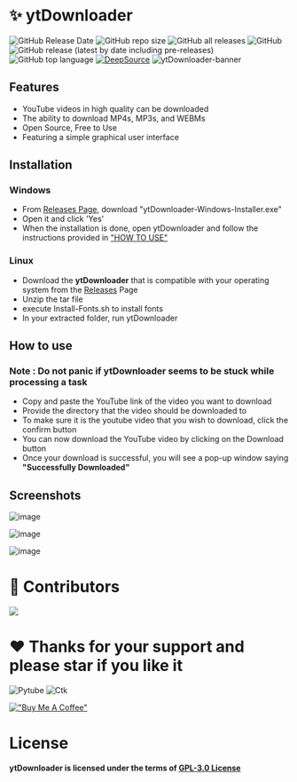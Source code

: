 # ✨ ytDownloader 

<img alt="GitHub Release Date" src="https://img.shields.io/github/release-date/kavindu-aka-sid/ytdownloader"> <img alt="GitHub repo size" src="https://img.shields.io/github/repo-size/kavindu-aka-sid/ytdownloader"> <img alt="GitHub all releases" src="https://img.shields.io/github/downloads/itzkavindu/ytDownloader/total?style=flat"> ![GitHub](https://img.shields.io/github/license/itzkavindu/ytDownloader) ![GitHub release (latest by date including pre-releases)](https://img.shields.io/github/v/release/itzkavindu/ytDownloader?include_prereleases) ![GitHub top language](https://img.shields.io/github/languages/top/itzkavindu/ytDownloader) [![DeepSource](https://deepsource.io/gh/itzkavindu/ytDownloader.svg/?label=active+issues&show_trend=true&token=PFNDcSLuC7LViMDaBtEszuN3)](https://deepsource.io/gh/itzkavindu/ytDownloader/?ref=repository-badge)
![ytDownloader-banner](https://user-images.githubusercontent.com/81173459/173522511-48b2c0c8-bf12-4d87-9124-3127312afcfa.png)




## Features 

- YouTube videos in high quality can be downloaded
- The ability to download MP4s, MP3s, and WEBMs
- Open Source, Free to Use
- Featuring a simple graphical user interface

## Installation

### Windows
- From [Releases Page](https://github.com/itzkavindu/ytDownloader/releases), download "ytDownloader-Windows-Installer.exe"
- Open it and click 'Yes'
- When the installation is done, open ytDownloader and follow the instructions provided in ["HOW TO USE"](https://github.com/itzkavindu/ytDownloader#how-to-use)

### Linux
- Download the **ytDownloader** that is compatible with your operating system from the [Releases](https://github.com/itzkavindu/ytDownloader/releases) Page
- Unzip the tar file
- execute Install-Fonts.sh to install fonts
- In your extracted folder, run ytDownloader

## How to use

### Note : Do not panic if ytDownloader seems to be stuck while processing a  task

- Copy and paste the YouTube link of the video you want to download  
- Provide the directory that the video should be downloaded to
- To make sure it is the youtube video that you wish to download, click the confirm button
- You can now download the YouTube video by clicking on the Download button 
- Once your download is successful, you will see a pop-up window saying **"Successfully Downloaded"**

## Screenshots
![image](https://user-images.githubusercontent.com/81173459/174462331-7665777d-306c-44b3-b921-4c9913de2b62.png)


![image](https://user-images.githubusercontent.com/81173459/174462695-45ee9760-2dd2-4143-b041-2c51be6e0e19.png)


![image](https://user-images.githubusercontent.com/81173459/174462749-4c900d92-be65-40bd-82c0-bed5988106e6.png)


# 🔧 Contributors

<a href="https://github.com/itzkavindu/ytDownloader/graphs/contributors">
  <img src="https://contrib.rocks/image?repo=itzkavindu/ytDownloader" />
</a>

# ❤ Thanks for your support and please star if you like it
<img alt="Pytube" src="https://img.shields.io/badge/Made%20with-Pytube-9cf?style=for-the-badge&logo=github">
<img alt="Ctk" src="https://img.shields.io/badge/GUI%20was%20Made%20Using-CustomTkinter-9cf?style=for-the-badge&logo=github">

[!["Buy Me A Coffee"](https://www.buymeacoffee.com/assets/img/custom_images/orange_img.png)](https://www.buymeacoffee.com/kavindunimsara)

# License
**ytDownloader is licensed under the terms of [GPL-3.0 License](https://github.com/itzkavindu/ytDownloader/blob/master/COPYING)**

